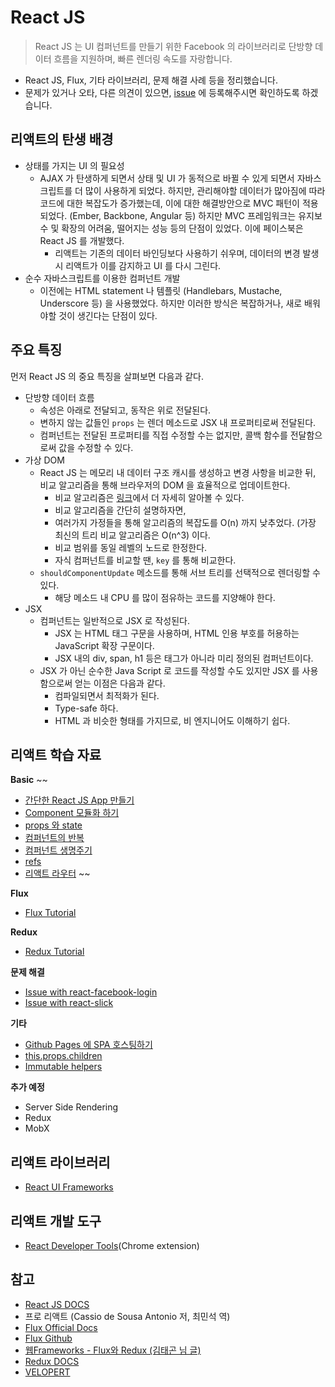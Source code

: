 # React JS
> React JS 는 UI 컴퍼넌트를 만들기 위한 Facebook 의 라이브러리로 단방향 데이터 흐름을 지원하며, 빠른 렌더링 속도를 자랑합니다.

- React JS, Flux, 기타 라이브러리, 문제 해결 사례 등을 정리했습니다.
- 문제가 있거나 오타, 다른 의견이 있으면, [issue](https://github.com/wonism/TIL/issues/new) 에 등록해주시면 확인하도록 하겠습니다.

## 리액트의 탄생 배경
- 상태를 가지는 UI 의 필요성
  - AJAX 가 탄생하게 되면서 상태 및 UI 가 동적으로 바뀔 수 있게 되면서 자바스크립트를 더 많이 사용하게 되었다. 하지만, 관리해야할 데이터가 많아짐에 따라 코드에 대한 복잡도가 증가했는데, 이에 대한 해결방안으로 MVC 패턴이 적용되었다. (Ember, Backbone, Angular 등) 하지만 MVC 프레임워크는 유지보수 및 확장의 어려움, 떨어지는 성능 등의 단점이 있었다. 이에 페이스북은 React JS 를 개발했다.
    - 리액트는 기존의 데이터 바인딩보다 사용하기 쉬우며, 데이터의 변경 발생 시 리액트가 이를 감지하고 UI 를 다시 그린다.
- 순수 자바스크립트를 이용한 컴퍼넌트 개발
  - 이전에는 HTML statement 나 템플릿 (Handlebars, Mustache, Underscore 등) 을 사용했었다. 하지만 이러한 방식은 복잡하거나, 새로 배워야할 것이 생긴다는 단점이 있다.

## 주요 특징
먼저 React JS 의 중요 특징을 살펴보면 다음과 같다.

- 단방향 데이터 흐름
  - 속성은 아래로 전달되고, 동작은 위로 전달된다.
  - 변하지 않는 값들인 `props` 는 렌더 메소드로 JSX 내 프로퍼티로써 전달된다.
  - 컴퍼넌트는 전달된 프로퍼티를 직접 수정할 수는 없지만, 콜백 함수를 전달함으로써 값을 수정할 수 있다.
- 가상 DOM
  - React JS 는 메모리 내 데이터 구조 캐시를 생성하고 변경 사항을 비교한 뒤, 비교 알고리즘을 통해 브라우저의 DOM 을 효율적으로 업데이트한다.
    - 비교 알고리즘은 [링크](https://facebook.github.io/react/docs/reconciliation.html#the-diffing-algorithm)에서 더 자세히 알아볼 수 있다.
    - 비교 알고리즘을 간단히 설명하자면,
    - 여러가지 가정들을 통해 알고리즘의 복잡도를 O(n) 까지 낮추었다. (가장 최신의 트리 비교 알고리즘은 O(n^3) 이다.
    - 비교 범위를 동일 레벨의 노드로 한정한다.
    - 자식 컴퍼넌트를 비교할 땐, `key` 를 통해 비교한다.
  - `shouldComponentUpdate` 메소드를 통해 서브 트리를 선택적으로 렌더링할 수 있다.
    - 해당 메소드 내 CPU 를 많이 점유하는 코드를 지양해야 한다.
- JSX
  - 컴퍼넌트는 일반적으로 JSX 로 작성된다.
    - JSX 는 HTML 태그 구문을 사용하며, HTML 인용 부호를 허용하는 JavaScript 확장 구문이다.
    - JSX 내의 div, span, h1 등은 태그가 아니라 미리 정의된 컴퍼넌트이다.
  - JSX 가 아닌 순수한 Java Script 로 코드를 작성할 수도 있지만 JSX 를 사용함으로써 얻는 이점은 다음과 같다.
    - 컴파일되면서 최적화가 된다.
    - Type-safe 하다.
    - HTML 과 비슷한 형태를 가지므로, 비 엔지니어도 이해하기 쉽다.

## 리액트 학습 자료
__Basic__
~~
- [간단한 React JS App 만들기](https://github.com/wonism/TIL/blob/master/front-end/reactjs/chapter/01.simple-react-app.md)
- [Component 모듈화 하기](https://github.com/wonism/TIL/blob/master/front-end/reactjs/chapter/02.component.md)
- [props 와 state](https://github.com/wonism/TIL/blob/master/front-end/reactjs/chapter/03.props-state.md)
- [컴퍼넌트의 반복](https://github.com/wonism/TIL/blob/master/front-end/reactjs/chapter/04.component-iteration.md)
- [컴퍼넌트 생명주기](https://github.com/wonism/TIL/blob/master/front-end/reactjs/chapter/05.component-lifecycle.md)
- [refs](https://github.com/wonism/TIL/blob/master/front-end/reactjs/chapter/06.refs.md)
- [리액트 라우터](https://github.com/wonism/TIL/blob/master/front-end/reactjs/chapter/07.router.md)
~~

__Flux__
- [Flux Tutorial](https://github.com/wonism/TIL/tree/master/front-end/reactjs/flux-tutorial)

__Redux__
- [Redux Tutorial](https://github.com/wonism/TIL/tree/master/front-end/reactjs/redux-tutorial)

__문제 해결__
- [Issue with react-facebook-login](https://github.com/wonism/TIL/blob/master/front-end/reactjs/etc/issue--facebook-login.md)
- [Issue with react-slick](https://github.com/wonism/TIL/blob/master/front-end/reactjs/etc/issue--react-slick.md)

__기타__
- [Github Pages 에 SPA 호스팅하기](http://github.com/wonism/wonism.github.io-react)
- [this.props.children](https://github.com/wonism/TIL/blob/master/front-end/reactjs/etc/children.md)
- [Immutable helpers](https://github.com/wonism/TIL/blob/master/front-end/reactjs/etc/immutable-helpers.md)

__추가 예정__
- Server Side Rendering
- Redux
- MobX

## 리액트 라이브러리
- [React UI Frameworks](https://github.com/wonism/TIL/blob/master/front-end/reactjs/libraries/react-ui-frameworks.md)

## 리액트 개발 도구
- [React Developer Tools](https://chrome.google.com/webstore/detail/react-developer-tools/fmkadmapgofadopljbjfkapdkoienihi)(Chrome extension)

## 참고
- [React JS DOCS](https://facebook.github.io/react/docs/getting-started.html)
- 프로 리액트 (Cassio de Sousa Antonio 저, 최민석 역)
- [Flux Official Docs](https://facebook.github.io/flux/docs/in-depth-overview.html)
- [Flux Github](https://github.com/facebook/flux)
- [웹Frameworks - Flux와 Redux (김태곤 님 글)](http://webframeworks.kr/tutorials/react/flux/)
- [Redux DOCS](http://redux.js.org/)
- [VELOPERT](https://velopert.com/)
